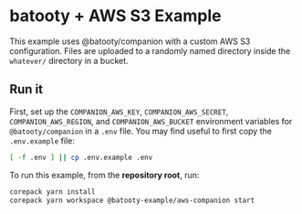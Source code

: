 # batooty + AWS S3 Example

This example uses @batooty/companion with a custom AWS S3 configuration.
Files are uploaded to a randomly named directory inside the `whatever/`
directory in a bucket.

## Run it

First, set up the `COMPANION_AWS_KEY`, `COMPANION_AWS_SECRET`,
`COMPANION_AWS_REGION`, and `COMPANION_AWS_BUCKET` environment variables for
`@batooty/companion` in a `.env` file. You may find useful to first copy the
`.env.example` file:

```sh
[ -f .env ] || cp .env.example .env
```

To run this example, from the **repository root**, run:

```sh
corepack yarn install
corepack yarn workspace @batooty-example/aws-companion start
```
